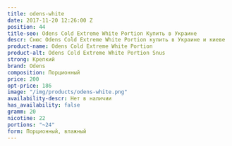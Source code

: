 ```yaml
---
title: odens-white
date: 2017-11-20 12:26:00 Z
position: 44
title-seo: Odens Cold Extreme White Portion Купить в Украине
descr: Снюс Odens Cold Extreme White Portion купить в Украине и киеве
product-name: Odens Cold Extreme White Portion
product-alt: Odens Cold Extreme White Portion Snus
strong: Крепкий
brand: Odens
composition: Порционный
price: 200
opt-price: 186
image: "/img/products/odens-white.png"
availability-descr: Нет в наличии
has_availability: false
gramm: 20
nicotine: 22
portions: "~24"
form: Порционный, влажный
---
```


